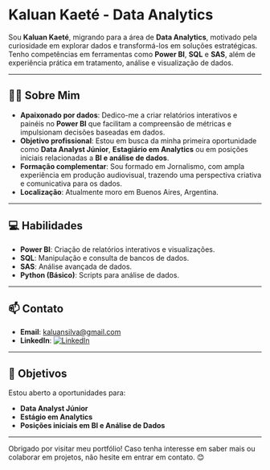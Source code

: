 # Kaluan Kaeté - Data Analytics

Sou **Kaluan Kaeté**, migrando para a área de **Data Analytics**, motivado pela curiosidade em explorar dados e transformá-los em soluções estratégicas. Tenho competências em ferramentas como **Power BI**, **SQL** e **SAS**, além de experiência prática em tratamento, análise e visualização de dados.

---

## 🙋‍♂️ Sobre Mim

- **Apaixonado por dados**: Dedico-me a criar relatórios interativos e painéis no **Power BI** que facilitam a compreensão de métricas e impulsionam decisões baseadas em dados.
- **Objetivo profissional**: Estou em busca da minha primeira oportunidade como **Data Analyst Júnior**, **Estagiário em Analytics** ou em posições iniciais relacionadas a **BI e análise de dados**.
- **Formação complementar**: Sou formado em Jornalismo, com ampla experiência em produção audiovisual, trazendo uma perspectiva criativa e comunicativa para os dados.
- **Localização**: Atualmente moro em Buenos Aires, Argentina.

---

## 💻 Habilidades

- **Power BI**: Criação de relatórios interativos e visualizações.
- **SQL**: Manipulação e consulta de bancos de dados.
- **SAS**: Análise avançada de dados.
- **Python (Básico)**: Scripts para análise de dados.

---

## 📫 Contato

- **Email**: [kaluansilva@gmail.com](mailto:kaluansilva@gmail.com)
- **LinkedIn**: [![LinkedIn](https://img.shields.io/badge/-Kaluan%20Kaeté-blue?style=flat-square&logo=Linkedin&logoColor=white)](https://www.linkedin.com/in/kaluan-kaeté-b737251a5)

---

## 🎯 Objetivos

Estou aberto a oportunidades para:

- **Data Analyst Júnior**
- **Estágio em Analytics**
- **Posições iniciais em BI e Análise de Dados**

---

Obrigado por visitar meu portfólio! Caso tenha interesse em saber mais ou colaborar em projetos, não hesite em entrar em contato. 😊

